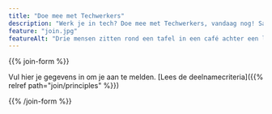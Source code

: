 ```yaml
---
title: "Doe mee met Techwerkers"
description: "Werk je in tech? Doe mee met Techwerkers, vandaag nog! Samen sta je sterker."
feature: "join.jpg"
featureAlt: "Drie mensen zitten rond een tafel in een café achter een laptop, lachend en wijzend naar een mobiele telefoon. Afbeelding van Ketut Subiyanto op Pexels."
---
```


{{% join-form %}}

Vul hier je gegevens in om je aan te melden.
[Lees de deelnamecriteria]({{% relref path="join/principles" %}})

{{% /join-form %}}
